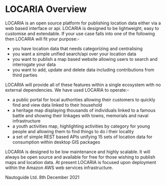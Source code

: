 # LOCARIA Overview

LOCARIA is an open source platform for publishing location data either via a web based interface or api. LOCARIA is designed to be lightweight, easy to customise and extendable. If your use case falls into one of the following then LOCARIA will fit your purpose:-

- you have location data that needs categorizing and centralising
- you want a simple unified search/api over your location data
- you want to publish a map based website allowing users to search and interrogate your data
- you want to add, update and delete data including contributions from third parties

LOCARIA will provide all of these features within a single ecosystem with no external dependencies. We have used LOCARIA to operate:-

- a public portal for local authorities allowing their customers to quickly find and view data linked to their household
- a heritage map displaying thousands of individuals linked to a famous battle and showing their linkages with towns, memorials and naval infrastructure
- a youth activities map, highlighting activities by category for young people and allowing them to find things to do i their locality
- a set of simple REST based APIs unifying 15 sets of location data for consumption within desktop GIS packages

LOCARIA is designed to be low maintenance and highly scalable. It will always be open source and available for free for those wishing to publish maps and location data. At present LOCARIA is focused upon deployment within the Amazon AWS web services infrastructure. 


Nautoguide Ltd.
8th December 2021
